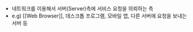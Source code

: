 - 네트워크를 이용해서 서버(Server)측에 서비스 요청을 의뢰하는 측
- e.g) [[Web Browser]], 데스크톱 프로그램, 모바일 앱, 다른 서버에 요청을 보내는 서버 등